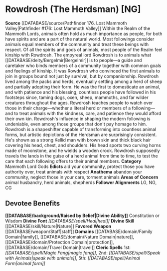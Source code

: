 ﻿---
ability:
- Constitution
- Wisdom
ability_boost:
- Constitution
- Wisdom
alignment: NG
deity:
- '[[DATABASE/deity/Rowdrosh|Rowdrosh]]'
deity_category: Mammoth Lord Gods
divine_font: Heal
domain:
- '[[DATABASE/domain/Family Domain|Family]]'
- '[[DATABASE/domain/Nature Domain|Nature]]'
- '[[DATABASE/domain/Protection Domain|Protection]]'
- '[[DATABASE/domain/Travel Domain|Travel]]'
favored_weapon: '[[DATABASE/weapon/Staff|Staff]]'
follower_alignment:
- LG
- NG
- CG
id: '240'
name: Rowdrosh
rarity: Common
rus_type_level: null
skill:
- '[[DATABASE/skill/Nature|Nature]]'
source: '[[DATABASE/source/Pathfinder 176. Lost Mammoth Valley|Pathfinder #176: Lost
  Mammoth Valley]]'
trait: null
type: Deity

---
# Rowdrosh (The Herdsman) [NG]

**Source** [[DATABASE/source/Pathfinder 176. Lost Mammoth Valley|Pathfinder #176: Lost Mammoth Valley]]
Within the Realm of the Mammoth Lords, animals often hold as much importance as people, for both have spirits and are a part of the natural world. Most followings consider animals equal members of the community and treat these beings with respect. Of all the spirits and gods of animals, most people of the Realm feel kinship with Rowdrosh. 
The empyreal lord Rowdrosh is to animals what [[DATABASE/deity/Bergelmir|Bergelmir]] is to people—a guide and caretaker who binds members of a community together with common goals and feelings of kinship. It was Rowdrosh who convinced the first animals to join in groups bound not just by survival, but by companionship. Rowdrosh lived among the packs and herds, eventually settling among a herd of sheep and partially adopting their form. He was the first to domesticate an animal, and with patience and his blessing, countless people have followed in his footsteps since, taming dogs, oxen, sheep, mammoths, and far wilder creatures throughout the ages. Rowdrosh teaches people to watch over those in their charge—whether a literal herd or members of a following—and to treat animals with the kindness, care, and patience they would afford their own kin. Rowdrosh's influence in shaping the modern following is undeniable, even among those groups that don't pay homage to him. 
Rowdrosh is a shapeshifter capable of transforming into countless animal forms, but artistic depictions of the Herdsman are surprisingly consistent. He's shown as a strong Kellid man with brown skin and thick black hair covering his head, chest, and shoulders. His head sports two curving horns made of moonstone, and he wields a wooden crook. Rowdrosh supposedly travels the lands in the guise of a herd animal from time to time, to test the care that each following offers to their animal members.
**Category** Mammoth Lord Gods
**Edicts** aid your community, protect those you have authority over, treat animals with respect
**Anathema** abandon your community, neglect those in your care, torment animals
**Areas of Concern** animal husbandry, herd animals, shepherds
**Follower Alignments** LG, NG, CG

## Devotee Benefits

**[[DATABASE/background/Raised by Belief|Divine Ability]]** Constitution or Wisdom
**Divine Font** _[[DATABASE/spell/Heal|heal]]_
**Divine Skill** [[DATABASE/skill/Nature|Nature]]
**Favored Weapon** [[DATABASE/weapon/Staff|staff]]
**Domains** [[DATABASE/domain/Family Domain|family]], [[DATABASE/domain/Nature Domain|nature]], [[DATABASE/domain/Protection Domain|protection]], [[DATABASE/domain/Travel Domain|travel]]
**Cleric Spells** 1st: _[[DATABASE/spell/Magic Fang|magic fang]]_, 2nd: _[[DATABASE/spell/Speak with Animals|speak with animals]]_, 5th: _[[DATABASE/spell/Animal Form|animal form]]_